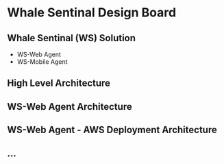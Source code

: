 # Whale Sentinal Design Board

## Whale Sentinal (WS) Solution

- WS-Web Agent
- WS-Mobile Agent

## High Level Architecture


## WS-Web Agent Architecture


## WS-Web Agent - AWS Deployment Architecture




## ...